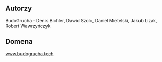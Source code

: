 ## Autorzy

BudoGrucha - Denis Bichler, Dawid Szolc, Daniel Mietelski, Jakub Lizak, Robert Wawrzyńczyk

## Domena

<a href="https://budogrucha.tech">www.budogrucha.tech</a>